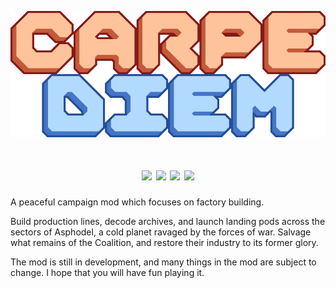 <p align="center"><img src="./assets/sprites/ui/title.png" alt="Carpe Diem"></p>
<h1 align="center">
  <a href="https://github.com/nullotte/Carpe-Diem/releases/latest"><img src="https://img.shields.io/github/v/release/nullotte/Carpe-Diem?display_name=release&label=Latest%20Release&color=green"></a>
  <a href="https://github.com/nullotte/Carpe-Diem/releases"><img src="https://img.shields.io/github/downloads/nullotte/Carpe-Diem/total?label=Downloads&color=blue"></a>
  <a href="LICENSE"><img src="https://img.shields.io/github/license/nullotte/Carpe-Diem"></a>
  <a href="https://github.com/nullotte/Carpe-Diem"><img src="https://img.shields.io/github/stars/nullotte/Carpe-Diem?style=flat&label=Star%20this%20mod!&color=yellow"></a>
</h1>

<p>A peaceful campaign mod which focuses on factory building.</p>
<p>Build production lines, decode archives, and launch landing pods across the sectors of Asphodel, a cold planet ravaged by the forces of war. Salvage what remains of the Coalition, and restore their industry to its former glory.</p>
<p>The mod is still in development, and many things in the mod are subject to change. I hope that you will have fun playing it.</p>
